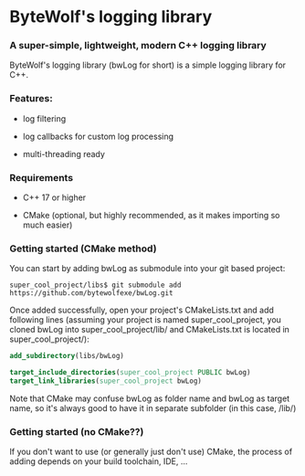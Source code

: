 # ByteWolf's logging library

### A super-simple, lightweight, modern C++ logging library

ByteWolf's logging library (bwLog for short)
is a simple logging library for C++.

### Features:

- log filtering

- log callbacks for custom log processing

- multi-threading ready

### Requirements

- C++ 17 or higher

- CMake (optional, but highly recommended,
as it makes importing so much easier)


### Getting started (CMake method)

You can start by adding bwLog as submodule into your git
based project:

```
super_cool_project/libs$ git submodule add https://github.com/bytewolfexe/bwLog.git
```

Once added successfully, open your project's
CMakeLists.txt and add following lines
(assuming your project is named super_cool_project, you cloned bwLog into super_cool_project/lib/ 
and CMakeLists.txt is located in super_cool_project/):

```cmake
add_subdirectory(libs/bwLog)

target_include_directories(super_cool_project PUBLIC bwLog)
target_link_libraries(super_cool_project bwLog)
```

Note that CMake may confuse bwLog as folder name and bwLog
as target name, so it's always good to have it in separate subfolder
(in this case, /lib/)

### Getting started (no CMake??)

If you don't want to use (or generally just don't use)
CMake, the process of adding depends on your build toolchain, IDE, ...
